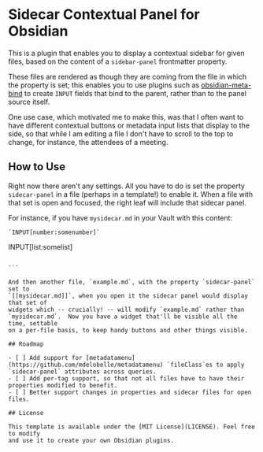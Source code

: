 # Sidecar Contextual Panel for Obsidian

This is a plugin that enables you to display a contextual sidebar for given
files, based on the content of a `sidebar-panel` frontmatter property.

These files are rendered as though they are coming from the file in which the
property is set; this enables you to use plugins such as
[obsidian-meta-bind](https://github.com/mProjectsCode/obsidian-meta-bind-plugin)
to create `INPUT` fields that bind to the parent, rather than to the panel
source itself.

One use case, which motivated me to make this, was that I often want to have
different contextual buttons or metadata input lists that display to the side,
so that while I am editing a file I don't have to scroll to the top to change,
for instance, the attendees of a meeting.

## How to Use

Right now there aren't any settings.  All you have to do is set the property
`sidecar-panel` in a file (perhaps in a template!) to enable it.  When a file
with that set is open and focused, the right leaf will include that sidecar
panel.

For instance, if you have `mysidecar.md` in your Vault with this content:

```
`INPUT[number:somenumber]`

````
INPUT[list:somelist]
````

```

And then another file, `example.md`, with the property `sidecar-panel` set to
`[[mysidecar.md]]`, when you open it the sidecar panel would display that set of
widgets which -- crucially! -- will modify `example.md` rather than
`mysidecar.md`.  Now you have a widget that'll be visible all the time, settable
on a per-file basis, to keep handy buttons and other things visible.

## Roadmap

- [ ] Add support for [metadatamenu](https://github.com/mdelobelle/metadatamenu) `fileClass`es to apply `sidecar-panel` attributes across queries.
- [ ] Add per-tag support, so that not all files have to have their properties modified to benefit.
- [ ] Better support changes in properties and sidecar files for open files.

## License

This template is available under the [MIT License](LICENSE). Feel free to modify
and use it to create your own Obsidian plugins.
